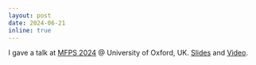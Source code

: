 ```yaml
---
layout: post
date: 2024-06-21
inline: true
---
```


I gave a talk at [MFPS 2024](https://oxford24.github.io) @ University of Oxford, UK. [Slides](assets/pdf/MFPS24.pdf) and [Video](https://www.youtube.com/watch?v=tr5wIFFjMWM).  
